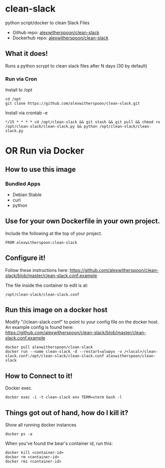 # clean-slack
python script/docker to clean Slack Files

* Github repo: [alexwitherspoon/clean-slack](https://github.com/alexwitherspoon/clean-slack)
* Dockerhub repo: [alexwitherspoon/clean-slack](https://hub.docker.com/r/alexwitherspoon/clean-slack/)

## What it does!
Runs a python scrypt to clean slack files after N days (30 by default)

### Run via Cron
Install to /opt
```shell
cd /opt
git clone https://github.com/alexwitherspoon/clean-slack.git
```

Install via crontab -e
```shell
*/15 * * * * cd /opt/clean-slack && git stash && git pull && chmod +x /opt/clean-slack/clean-slack.py && python /opt/clean-slack/clean-slack.py
```

# OR Run via Docker

## How to use this image

### Bundled Apps
* Debian Stable
* curl
* python

## Use for your own Dockerfile in your own project.

Include the following at the top of your project.

    FROM alexwitherspoon:clean-slack
    
## Configure it!

Follow these instructions here: https://github.com/alexwitherspoon/clean-slack/blob/master/clean-slack.conf.example

The file inside the container to edit is at:

    /opt/clean-slack/clean-slack.conf

## Run this image on a docker host

Modify "/<local>/clean-slack.conf" to point to your config file on the docker host. An example config is found here: https://github.com/alexwitherspoon/clean-slack/blob/master/clean-slack.conf.example

    docker pull alexwitherspoon/clean-slack
    docker run --name clean-slack -d --restart=always -v /<local>/clean-slack.conf:/opt/clean-slack/clean-slack.conf alexwitherspoon/clean-slack

## How to Connect to it!
Docker exec.

    docker exec -i -t clean-slack env TERM=xterm bash -l


## Things got out of hand, how do I kill it?

Show all running docker instances

    docker ps -a

When you've found the bear's container id, run this:

    docker kill <container-id>
    docker rm <container-id>
    docker rmi <container-id>
